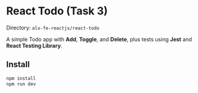 # React Todo (Task 3)

Directory: `alx-fe-reactjs/react-todo`

A simple Todo app with **Add**, **Toggle**, and **Delete**, plus tests using **Jest** and **React Testing Library**.

## Install
```bash
npm install
npm run dev
